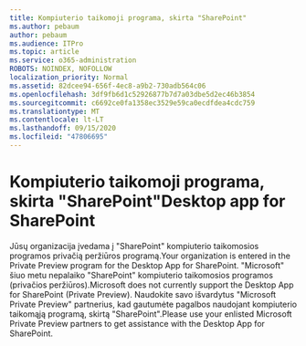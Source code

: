 ```yaml
---
title: Kompiuterio taikomoji programa, skirta "SharePoint"
ms.author: pebaum
author: pebaum
ms.audience: ITPro
ms.topic: article
ms.service: o365-administration
ROBOTS: NOINDEX, NOFOLLOW
localization_priority: Normal
ms.assetid: 82dcee94-656f-4ec8-a9b2-730adb564c06
ms.openlocfilehash: 3df9fb6d1c52926877b7d7a03dbe5d2ec46b3854
ms.sourcegitcommit: c6692ce0fa1358ec3529e59ca0ecdfdea4cdc759
ms.translationtype: MT
ms.contentlocale: lt-LT
ms.lasthandoff: 09/15/2020
ms.locfileid: "47806695"
---
```

# <a name="desktop-app-for-sharepoint"></a><span data-ttu-id="7a4b0-102">Kompiuterio taikomoji programa, skirta "SharePoint"</span><span class="sxs-lookup"><span data-stu-id="7a4b0-102">Desktop app for SharePoint</span></span>

<span data-ttu-id="7a4b0-103">Jūsų organizacija įvedama į "SharePoint" kompiuterio taikomosios programos privačią peržiūros programą.</span><span class="sxs-lookup"><span data-stu-id="7a4b0-103">Your organization is entered in the Private Preview program for the Desktop App for SharePoint.</span></span> <span data-ttu-id="7a4b0-104">"Microsoft" šiuo metu nepalaiko "SharePoint" kompiuterio taikomosios programos (privačios peržiūros).</span><span class="sxs-lookup"><span data-stu-id="7a4b0-104">Microsoft does not currently support the Desktop App for SharePoint (Private Preview).</span></span> <span data-ttu-id="7a4b0-105">Naudokite savo išvardytus "Microsoft Private Preview" partnerius, kad gautumėte pagalbos naudojant kompiuterio taikomąją programą, skirtą "SharePoint".</span><span class="sxs-lookup"><span data-stu-id="7a4b0-105">Please use your enlisted Microsoft Private Preview partners to get assistance with the Desktop App for SharePoint.</span></span>

